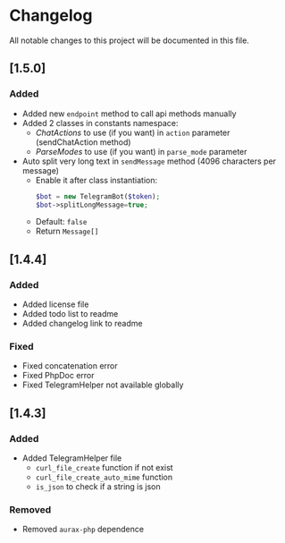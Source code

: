 # Changelog
All notable changes to this project will be documented in this file.

## [1.5.0]
### Added
- Added new `endpoint` method to call api methods manually
- Added 2 classes in constants namespace:
    - *ChatActions* to use (if you want) in `action` parameter (sendChatAction method)
    - *ParseModes* to use (if you want) in `parse_mode` parameter
- Auto split very long text in `sendMessage` method (4096 characters per message)
    - Enable it after class instantiation:
      ```php
      $bot = new TelegramBot($token);
      $bot->splitLongMessage=true;
      ```
    - Default: `false`
    - Return `Message[]`
    
## [1.4.4]
### Added
- Added license file
- Added todo list to readme
- Added changelog link to readme

### Fixed
- Fixed concatenation error 
- Fixed PhpDoc error
- Fixed TelegramHelper not available globally

## [1.4.3]
### Added
- Added TelegramHelper file
    - `curl_file_create` function if not exist
    - `curl_file_create_auto_mime` function
    - `is_json` to check if a string is json

### Removed
- Removed `aurax-php` dependence
